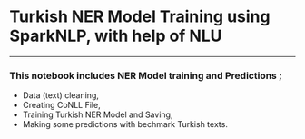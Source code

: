 
# Turkish NER Model Training using SparkNLP, with help of NLU
***
### This notebook includes NER Model training and Predictions ;
- Data (text) cleaning,
- Creating CoNLL File,
- Training Turkish NER Model and Saving,
- Making some predictions with bechmark Turkish texts.

